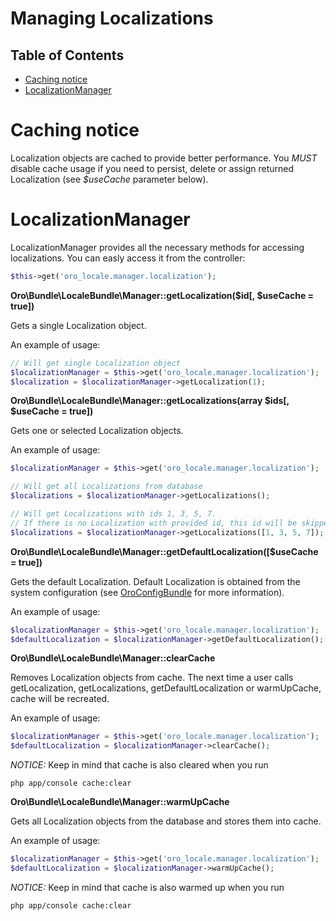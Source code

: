 Managing Localizations
======================
Table of Contents
-----------------
 - [Caching notice](#caching-notice)
 - [LocalizationManager](#localizationmanager)

Caching notice
==============

Localization objects are cached to provide better performance.
You _MUST_ disable cache usage if you need to persist, delete or assign returned Localization
(see *$useCache* parameter below).

LocalizationManager
===================
LocalizationManager provides all the necessary methods for accessing localizations.
You can easly access it from the controller:

```php
$this->get('oro_locale.manager.localization');
```

**Oro\Bundle\LocaleBundle\Manager::getLocalization($id\[, $useCache = true\])**

Gets a single Localization object.

An example of usage:

```php
// Will get single Localization object
$localizationManager = $this->get('oro_locale.manager.localization');
$localization = $localizationManager->getLocalization(1);
```

**Oro\Bundle\LocaleBundle\Manager::getLocalizations(array $ids\[, $useCache = true\])**

Gets one or selected Localization objects.

An example of usage:
```php
$localizationManager = $this->get('oro_locale.manager.localization');

// Will get all Localizations from database
$localizations = $localizationManager->getLocalizations();

// Will get Localizations with ids 1, 3, 5, 7. 
// If there is no Localization with provided id, this id will be skipped. 
$localizations = $localizationManager->getLocalizations([1, 3, 5, 7]);
```

**Oro\Bundle\LocaleBundle\Manager::getDefaultLocalization(\[$useCache = true\])**

Gets the default Localization. Default Localization is obtained from the system configuration
(see [OroConfigBundle](../../../../ConfigBundle/Resources/doc/system_configuration.md) for more information).

An example of usage:
```php
$localizationManager = $this->get('oro_locale.manager.localization');
$defaultLocalization = $localizationManager->getDefaultLocalization();
```

**Oro\Bundle\LocaleBundle\Manager::clearCache**

Removes Localization objects from cache. The next time a user calls getLocalization,
getLocalizations, getDefaultLocalization or warmUpCache, cache will be recreated.

An example of usage:
```php
$localizationManager = $this->get('oro_locale.manager.localization');
$defaultLocalization = $localizationManager->clearCache();
```

_NOTICE:_ Keep in mind that cache is also cleared when you run

```text
php app/console cache:clear
```

**Oro\Bundle\LocaleBundle\Manager::warmUpCache**

Gets all Localization objects from the database and stores them into cache.

An example of usage:
```php
$localizationManager = $this->get('oro_locale.manager.localization');
$defaultLocalization = $localizationManager->warmUpCache();
```

_NOTICE:_ Keep in mind that cache is also warmed up when you run

```text
php app/console cache:clear
```
